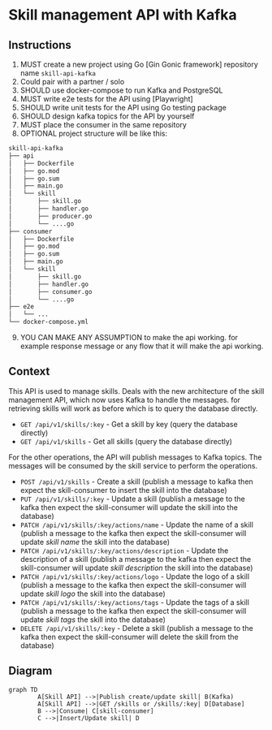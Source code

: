 # Skill management API with Kafka

## Instructions

1. MUST create a new project using Go [Gin Gonic framework] repository name `skill-api-kafka`
1. Could pair with a partner / solo
1. SHOULD use docker-compose to run Kafka and PostgreSQL
1. MUST write e2e tests for the API using [Playwright]
1. SHOULD write unit tests for the API using Go testing package
1. SHOULD design kafka topics for the API by yourself
1. MUST place the consumer in the same repository
1. OPTIONAL project structure will be like this:
```bash
skill-api-kafka
├── api
│   ├── Dockerfile
│   ├── go.mod
│   ├── go.sum
│   ├── main.go
│   └── skill
│       ├── skill.go
│       ├── handler.go
│       ├── producer.go
│       └── ....go
├── consumer
│   ├── Dockerfile
│   ├── go.mod
│   ├── go.sum
│   ├── main.go
│   └── skill
│       ├── skill.go
│       ├── handler.go
│       ├── consumer.go
│       └── ....go
├── e2e
│   └── ...
└── docker-compose.yml
```
9. YOU CAN MAKE ANY ASSUMPTION to make the api working. for example response message or any flow that it will make the api working.

## Context

This API is used to manage skills. Deals with the new architecture of the skill management API, which now uses Kafka to handle the messages.
for retrieving skills will work as before which is to query the database directly.

- `GET /api/v1/skills/:key` - Get a skill by key (query the database directly)
- `GET /api/v1/skills` - Get all skills (query the database directly)

For the other operations, the API will publish messages to Kafka topics. The messages will be consumed by the skill service to perform the operations.

- `POST /api/v1/skills` - Create a skill (publish a message to kafka then expect the skill-consumer to insert the skill into the database)
- `PUT /api/v1/skills/:key` - Update a skill (publish a message to the kafka then expect the skill-consumer will update the skill into the database)
- `PATCH /api/v1/skills/:key/actions/name` - Update the name of a skill (publish a message to the kafka then expect the skill-consumer will update _skill name_ the skill into the database)
- `PATCH /api/v1/skills/:key/actions/description` - Update the description of a skill (publish a message to the kafka then expect the skill-consumer will update _skill description_ the skill into the database)
- `PATCH /api/v1/skills/:key/actions/logo` - Update the logo of a skill (publish a message to the kafka then expect the skill-consumer will update _skill logo_ the skill into the database)
- `PATCH /api/v1/skills/:key/actions/tags` - Update the tags of a skill (publish a message to the kafka then expect the skill-consumer will update _skill tags_ the skill into the database)
- `DELETE /api/v1/skills/:key` - Delete a skill (publish a message to the kafka then expect the skill-consumer will delete the skill from the database)


## Diagram

```mermaid
graph TD
		A[Skill API] -->|Publish create/update skill| B(Kafka)
		A[Skill API] -->|GET /skills or /skills/:key| D[Database]
		B -->|Consume| C[skill-consumer]
		C -->|Insert/Update skill| D
```